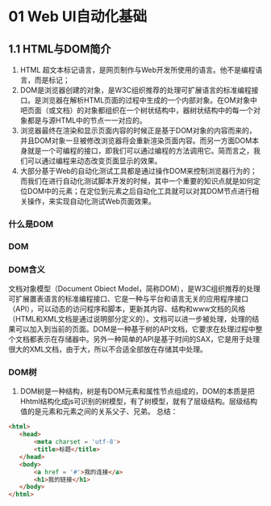 # 01 Web UI自动化基础
## 1.1 HTML与DOM简介
1. HTML 超文本标记语言，是网页制作与Web开发所使用的语言。他不是编程语言，而是标记；
2. DOM是浏览器创建的对象，是W3C组织推荐的处理可扩展语言的标准编程接口。是浏览器在解析HTML页面的过程中生成的一个内部对象。在OM对象中吧页面（或文档）的对象都组织在一个树状结构中，器树状结构中的每一个对象都是与源HTML中的节点一一对应的。
3. 浏览器最终在渲染和显示页面内容的时候正是基于DOM对象的内容而来的，并且DOM对象一旦被修改浏览器将会重新渲染页面内容。而另一方面DOM本身就是一个可编程的接口，即我们可以通过编程的方法调用它。简而言之，我们可以通过编程来动态改变页面显示的效果。
4. 大部分基于Web的自动化测试工具都是通过操作DOM来控制浏览器行为的；而我们在进行自动化测试脚本开发的时候，其中一个重要的知识点就是如何定位DOM中的元素；在定位到元素之后自动化工具就可以对其DOM节点进行相关操作，来实现自动化测试Web页面效果。
### 什么是DOM
### DOM
### DOM含义
 文档对象模型（Document Obiect Model，简称DOM），是W3C组织推荐的处理可扩展置表语言的标准编程接口、它是一种与平台和语言无关的应用程序接口（API），可以动态的访问程序和脚本，更新其内容、结构和www文档的风格（HTML和XML文档是通过说明部分定义的）。文档可以进一步被处理，处理的结果可以加入到当前的页面。DOM是一种基于树的API文档，它要求在处理过程中整个文档都表示在存储器中。另外一种简单的API是基于时间的SAX，它是用于处理很大的XML文档，由于大，所以不合适全部放在存储其中处理。
### DOM树
1. DOM树是一种结构，树是有DOM元素和属性节点组成的，DOM的本质是把Hhtml结构化成js可识别的树模型，有了树模型，就有了层级结构。层级结构值的是元素和元素之间的关系父子、兄弟。
  总结：
 ```html
<html>
	<head>
		<meta charset = 'utf-8'>
		<title>标题</title>
	</head>
	<body>
		<a href = '#'>我的连接</a>
		<h1>我的链接</h1>
	</body>
</html>
  ```

  

